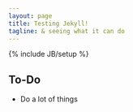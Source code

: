```yaml
---
layout: page
title: Testing Jekyll!
tagline: & seeing what it can do
---
```

{% include JB/setup %}


## To-Do

- Do a lot of things

<div data-gift-button></div>

<script>
		var GiftButton = GiftButton || {};
		(function() {
			var script = document.createElement('script');
			script.async = true;
			var secure = window.location.protocol === 'https:';
			script.src = (secure ? 'https' : 'http') +
				'://dev-app2.platform.giftconnect.com/gbtn/gbtn.js?uuid=abed7782-66f9-447d-a730-e49e6f8b3f93';
			var entry = document.getElementsByTagName('script')[0];
			entry.parentNode.insertBefore(script, entry);
		})();
	</script>


